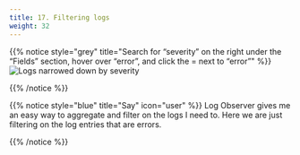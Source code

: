 ```yaml
---
title: 17. Filtering logs
weight: 32
---
```


{{% notice style="grey" title="Search for “severity” on the right under the “Fields” section, hover over “error”, and click the = next to “error”" %}}
![Logs narrowed down by severity](../img/log-errors.png?width=50vw)

{{% /notice %}}

{{% notice style="blue" title="Say" icon="user" %}}
Log Observer gives me an easy way to aggregate and filter on the logs I need to. Here we are just filtering on the log entries that are errors.

{{% /notice %}}